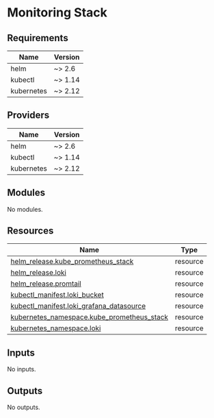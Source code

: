 <!-- BEGIN_TF_DOCS -->

# Monitoring Stack

## Requirements

| Name       | Version |
| ---------- | ------- |
| helm       | ~> 2.6  |
| kubectl    | ~> 1.14 |
| kubernetes | ~> 2.12 |

## Providers

| Name       | Version |
| ---------- | ------- |
| helm       | ~> 2.6  |
| kubectl    | ~> 1.14 |
| kubernetes | ~> 2.12 |

## Modules

No modules.

## Resources

| Name                                                                                                                                       | Type     |
| ------------------------------------------------------------------------------------------------------------------------------------------ | -------- |
| [helm_release.kube_prometheus_stack](https://registry.terraform.io/providers/hashicorp/helm/latest/docs/resources/release)                 | resource |
| [helm_release.loki](https://registry.terraform.io/providers/hashicorp/helm/latest/docs/resources/release)                                  | resource |
| [helm_release.promtail](https://registry.terraform.io/providers/hashicorp/helm/latest/docs/resources/release)                              | resource |
| [kubectl_manifest.loki_bucket](https://registry.terraform.io/providers/gavinbunney/kubectl/latest/docs/resources/manifest)                 | resource |
| [kubectl_manifest.loki_grafana_datasource](https://registry.terraform.io/providers/gavinbunney/kubectl/latest/docs/resources/manifest)     | resource |
| [kubernetes_namespace.kube_prometheus_stack](https://registry.terraform.io/providers/hashicorp/kubernetes/latest/docs/resources/namespace) | resource |
| [kubernetes_namespace.loki](https://registry.terraform.io/providers/hashicorp/kubernetes/latest/docs/resources/namespace)                  | resource |

## Inputs

No inputs.

## Outputs

No outputs.

<!-- END_TF_DOCS -->
